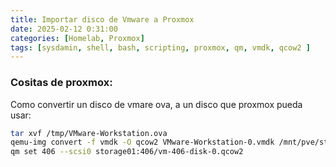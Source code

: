 ```yaml
---
title: Importar disco de Vmware a Proxmox
date: 2025-02-12 0:31:00
categories: [Homelab, Proxmox]
tags: [sysdamin, shell, bash, scripting, proxmox, qm, vmdk, qcow2 ]
---
```


### Cositas de proxmox:

Como convertir un disco de vmare ova, a un disco que proxmox pueda usar:

```bash
tar xvf /tmp/VMware-Workstation.ova
qemu-img convert -f vmdk -O qcow2 VMware-Workstation-0.vmdk /mnt/pve/storage01/images/406/vm-406-disk-0.qcow2
qm set 406 --scsi0 storage01:406/vm-406-disk-0.qcow2

```
